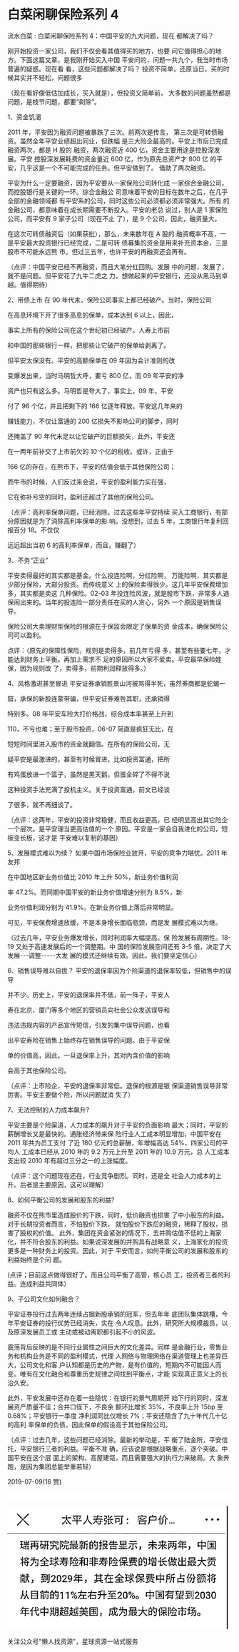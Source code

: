 # 白菜闲聊保险系列 4

流水白菜 : 白菜闲聊保险系列 4：中国平安的九大问题，现在 都解决了吗？

刚开始投资一家公司，我们不仅会看其值得买的地方，也要 问它值得担心的地方。下面这篇文章，是我刚开始买入中国 平安问的，问题一共九个，我当时市场普遍的疑惑。现在看 看，这些问题都解决了吗？ 投资不简单，还原当日，买的时候其实并不轻松，问题很多

（现在看好像低估加成长，买入就是），但投资又简单前， 大多数的问题虽然都是问题，是枝节问题，都要“剃除”。

1、资金饥渴

2011 年，平安因为融资问题被暴跌了三次。前两次是传言， 第三次是可转债融资。虽然全年平安业绩超出同业，但跌幅 是三大险企最高的。平安上市后已完成融资两次，都是 H 股的 融资，两次融资近 400 亿，资金主要用途是控股深发展。平安 控股深发展耗费的资金量近 600 亿，作为原先总资产才 800 亿 的平安，几乎这是一个不可能完成的任务。但平安做到了。 借助了两次融资。

平安为什么一定要融资，因为平安要从一家保险公司转化成 一家综合金融公司，而控股银行是关键的一环。综合金融公 司意味着平安的目标在数年之后，在几乎全部的金融领域都 有平安系的公司，同时这些公司必须都必须非常强大。所有 的金融公司，都意味着在成长期需要不断投入。平安的老总 说过，别人是 1 家保险公司，而平安有 9 家子公司（现在不止 了），是 9 个公司，因此，融资量大。

在这次可转债融资后（如果获批），那么，未来数年在 A 股的 融资概率不高，一是平安最大投资银行已经完成，二是可转 债募集的资金是用来补充资本金，三是股市不可能永远熊 市。但过三五年，也许平安的再融资还会再有。

（点评：中国平安已经不再融资，而且大笔分红回购。发展 中的问题，发展了，就不是问题。但平安花了九牛二虎之 力，想做起来的平安银行，还没从黑马到卓越。值得期待）

2、带债上市 在 90 年代末，保险公司事实上都已经破产。当时，保险公司

在高息环境下开了很多高息的保单，成本达到 6 以上，因此，

事实上所有的保险公司在这个世纪初已经破产。人寿上市前

和中国的那些银行一样，把那些让它破产的保单给剥离了。

但平安太保没有。平安的高额保单在 09 年因为会计准则的改

变爆发出来，当时马明哲大呼，要亏 800 亿，而 09 年平安的净

资产也只有这么多。马明哲是夸大了，事实上，09 年，平安

付了 96 个亿，并且把剩下的 166 亿逐年释放。平安这几年来的

赚钱能力，不仅让富通的 200 亿损失不影响公司的脚步，同时

还掩盖了 90 年代末足以让它破产的巨额损失，此外，平安还

在一两年前补交了上市前欠的 10 个亿的税收。或许，正由于

166 亿的存在，在熊市下，平安的估值会低于其他保险公司；

而牛市的时候，人们反过来会说，平安的盈利能力实在强，

它在弥补亏空的同时，盈利还超过了其他的保险公司。

（点评：高利率保单问题，已经消除。过去这些年平安持续 买入工商银行，有部分原因就是为了消除高利率保单的影 响。没想到，过去 5 年，工商银行年复利回报百分 18。不仅仅

远远超出当初 6 的高利率保单，而且，赚翻了）

3、不务“正业”

平安卖得最好的其实都是基金。什么投连险啊，分红险啊， 万能险啊，其实都是少部分保险，大部分投资。而传统意义 上的保险卖得很少。这几年平安保费增加多，其实都是卖这 几种保险。02-03 年投连险风波，就是股市下跌，非常多人退 保闹出来的。当年的投连险一部分责任在买的人贪心，另外 一个原因是销售误导。

保险公司大卖理财型保险的根源在于保监会限定了保单的资 金成本，确保保险公司可以盈利。

点评：（原先的保障性保险，规则是卖得多，前几年亏得 多，甚至有些要七年，才能达到财务上平衡。再加上需求不 足的原因所以大家不爱卖。平安最早保险姓保，因为规则改 了，卖得多，前期利润释放得多。）

4、风格激进甚至冒进 平安证券承销胜景山河被骂得半死，虽然券商都是蛇蝎一

窟，承保的新股连蒙带骗，但平安证券难咎其职，还承销得

特别多。08 年平安车险大打价格战，综合成本率甚至上升到

110，不亏也难；至于股市投资，06-07 简直是疯狂无比，在

短短时间里进入股市的资金就翻倍。在所有的保险公司，无

疑平安是最激进的，甚至有时候冒进，比如投资富通，把所

有鸡蛋放进一个篮子，虽然是黑天鹅，但蛋全碎了不得不说

这种投资手法充满了投机主义。关于投资富通，前文已经谈

了很多，就不再细谈了。

（点评：这两年，平安的投资非常稳健，而且收益更高，已 经明显高出其它险企一个层次。是平安理当更高估值的一个 原因。平安是一家会自我进化的公司，短板变长板，这才是 平安难以复制的基因）

5、发展模式难以为续？ 如果中国市场保险业放开，平安的竞争力堪忧。2011 年友邦

在中国地区新业务价值比 2010 年上升 50%，新业务价值利润

率 47.2%。而同期中国平安的新业务价值增速分别为 8.5%，新

业务价值利润分别为 41.9%。在新业务价值上落后非常明显。

可见，平安保费增速放缓，不是本身增长面临瓶颈，而是发 展模式难以为继。

（过去几年，平安业务爆发增长，同时利润率大幅提高。保 险发展有周期性。18-19 又处于高速发展后的一个调整期。中 国的保险发展空间还有 3-5 倍，决定了大发展---调整-----大发 展的模式还继续有效。因此，我们要坚定信心）

6、销售误导难以自拔？ 平安的退保率因为个险渠道的退保率较低，但销售中的误导

并不少。历史上，平安的退保率并不低，前一阵子，平安人

寿在北京、厦门等多个地区的营销员向社会公众发送误导和

违法违规内容的产品宣传短信，引发的集中误导问题，也看

出平安寿险在销售上始终存在销售误导的问题。由于平安保

单的价值高，因此，一旦退保率上升，其对内含价值的影响

会高于其他保险公司。

（点评：上市险企，平安的退保率非常低。退保的根源是银 保渠道销售误导非常厉害。平安主要做个险，所以问题就消 失了）

7、无法控制的人力成本飙升?

平安主要是个险渠道，人力成本的飙升对于平安的负面影响 最大；同时，平安的薪酬增长又是最快的。通胀经济带来保 险行业人工成本明显增加，中国平安在 2011 年共为员工支付 了近 180 亿元的总薪酬，年增幅高达 54%，四家公司的平均人 工成本已经从 2010 年的 9.2 万元上升至 2011 年的 10.9 万元，总 人工成本支出较 2010 年有超过三分之一的上涨幅度。

（点评：这个问题现在还在，行业竞争剧烈。同时，还是全 社会人力成本的上升。后者是主要原因，这可以理解）

8、如何平衡公司的发展和股东的利益?

融资不仅在熊市里造成股价的下跌，同时，低价融资也损害 了中小股东的利益。对于长期投资者而言，不怕股价下跌， 就怕股价下跌后的融资，稀释了股权，损害了股权的价值。 此外，集团在资金紧张的情况下，去并购估值不低的上海家 化，并不符合股东的利益。如果说深发展的并购具有战略意 义，上海家化的投资更多是一种财务上的投资。因此，对于 平安而言，如何平衡公司的发展和股东的利益始终是个问 题。

(点评；目前这点做得很好了。而且公司平衡了高管，核心员 工，投资者三者的利益。连成利益共同体）

9、子公司文化如何融合？

平安证券投行过去两年连续占据新股承销的冠军，但去年年 底团队集体跳槽，今年平安证券的投行优势已经消失，实在 令人叹息。此外，研究所大规模裁员，以及原深发展员工或 主动或被动离职都引起不小的风波。

震荡背后反映的是不同行业属性之间巨大的文化差异。同样 是金融行业，零售业务和机构业务是不同的盈利模式，代理 人网络与物理网络在渠道管理上也差异巨大，公司文化和客 户认知都是历史的产物，是有价值的，短期内不可能因人而 变。唯有在文化融合和尊重历史规律之间找到平衡点，才能 实现真正意义上的长治久安。

此外，平安发展中还存在着一些隐忧：在银行的景气周期开 始下行的同时，深发展资产质量不佳；合并口径下，不良余 额环比增长 35%，不良率上升 15bp 至 0.68%；平安银行一季度 净利润同比仅增长 7%；平安还隐含了九十年代几十亿的高利 率保单的负债，因此保单的假设高于其他保险公司。

（点评：过去几年，这些问题已经消除。最新的举动是，平 衡了陆金所，平安信托，平安银行三者的利益。平衡不准 确，应该说是根据战略重点，逐个突破。中国平安在这个层 面上的架构，高屋建瓴，而且需要强大的执行力来破局。大 象奔跑，是因为集团总能举重若轻）

2019-07-09(16 赞)

![image](img/Image_319.png)

![image](img/Image_320.png)

关注公众号"懒人找资源"，星球资源一站式服务